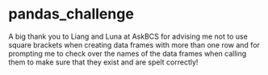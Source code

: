 # pandas_challenge
A big thank you to Liang and Luna at AskBCS for advising me not to use square brackets when creating data frames with more than one row and for prompting me to check over the names of the data frames when calling them to make sure that they exist and are spelt correctly!
